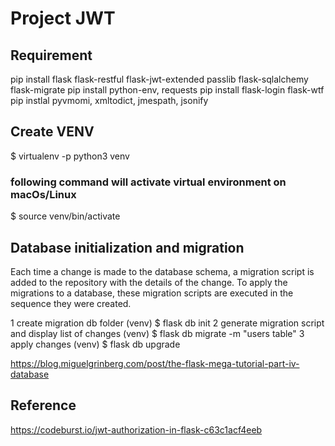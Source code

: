 # Project JWT


## Requirement 

pip install flask flask-restful flask-jwt-extended passlib flask-sqlalchemy flask-migrate
pip install python-env, requests
pip install flask-login flask-wtf
pip instlal pyvmomi, xmltodict, jmespath, jsonify

## Create VENV
$ virtualenv -p python3 venv
### following command will activate virtual environment on macOs/Linux
$ source venv/bin/activate


## Database initialization and migration

Each time a change is made to the database schema, a migration script is added to the repository with the details of the change. To apply the migrations to a database, these migration scripts are executed in the sequence they were created.

1 create migration db folder
(venv) $ flask db init
2 generate migration script and display list of changes
(venv) $ flask db migrate -m "users table"
3 apply changes
(venv) $ flask db upgrade

https://blog.miguelgrinberg.com/post/the-flask-mega-tutorial-part-iv-database

## Reference
https://codeburst.io/jwt-authorization-in-flask-c63c1acf4eeb

